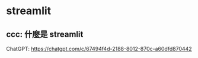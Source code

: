 # streamlit

## ccc: 什麼是 streamlit

ChatGPT: https://chatgpt.com/c/67494f4d-2188-8012-870c-a60dfd870442

